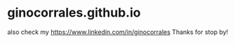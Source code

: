 # ginocorrales.github.io
also check my https://www.linkedin.com/in/ginocorrales
Thanks for stop by!
